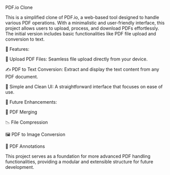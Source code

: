 PDF.io Clone

This is a simplified clone of PDF.io, a web-based tool designed to handle various PDF operations. With a minimalistic and user-friendly interface, this project allows users to upload, process, and download PDFs effortlessly. The initial version includes basic functionalities like PDF file upload and conversion to text.

🚀 Features:

  📄 Upload PDF Files: Seamless file upload directly from your device.
  
  ✍️ PDF to Text Conversion: Extract and display the text content from any PDF document.
  
  🎨 Simple and Clean UI: A straightforward interface that focuses on ease of use.

🔧 Future Enhancements:

  🔗 PDF Merging
  
  📉 File Compression
  
  🖼️ PDF to Image Conversion
  
  📝 PDF Annotations
  
This project serves as a foundation for more advanced PDF handling functionalities, providing a modular and extensible structure for future development.
